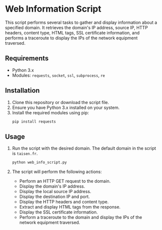 # Web Information Script

This script performs several tasks to gather and display information about a specified domain. It retrieves the domain's IP address, source IP, HTTP headers, content type, HTML tags, SSL certificate information, and performs a traceroute to display the IPs of the network equipment traversed.

## Requirements

- Python 3.x
- Modules: `requests`, `socket`, `ssl`, `subprocess`, `re`

## Installation

1. Clone this repository or download the script file.
2. Ensure you have Python 3.x installed on your system.
3. Install the required modules using pip:
    ```sh
    pip install requests
    ```

## Usage

1. Run the script with the desired domain. The default domain in the script is `taisen.fr`.

    ```sh
    python web_info_script.py
    ```

2. The script will perform the following actions:
    - Perform an HTTP GET request to the domain.
    - Display the domain's IP address.
    - Display the local source IP address.
    - Display the destination IP and port.
    - Display the HTTP headers and content type.
    - Extract and display HTML tags from the response.
    - Display the SSL certificate information.
    - Perform a traceroute to the domain and display the IPs of the network equipment traversed.


